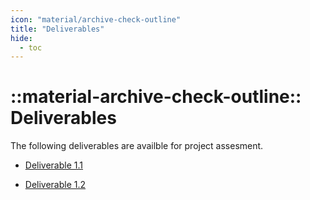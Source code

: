```yaml
---
icon: "material/archive-check-outline"
title: "Deliverables"
hide:
  - toc
---
```

# ::material-archive-check-outline:: Deliverables

The following deliverables are availble for project assesment.

- [Deliverable 1.1](./assets/SPARQL_ML_Deliverable_D1_1.pdf)

- [Deliverable 1.2](./assets/SPARQL_ML_Deliverable_D1_2.pdf)